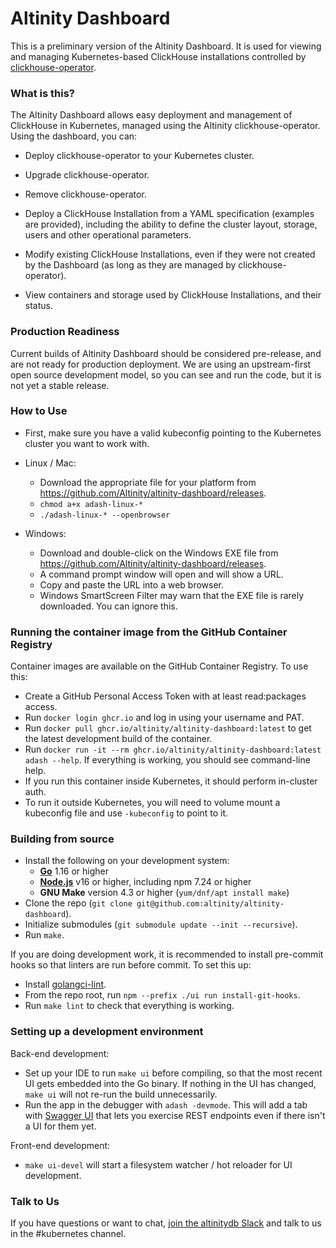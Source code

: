# Altinity Dashboard

This is a preliminary version of the Altinity Dashboard.  It is used for viewing and managing Kubernetes-based ClickHouse installations controlled by [clickhouse-operator](https://github.com/altinity/clickhouse-operator).

### What is this?

The Altinity Dashboard allows easy deployment and management of ClickHouse in Kubernetes, managed using the Altinity clickhouse-operator.  Using the dashboard, you can:

* Deploy clickhouse-operator to your Kubernetes cluster.
* Upgrade clickhouse-operator.
* Remove clickhouse-operator.

* Deploy a ClickHouse Installation from a YAML specification (examples are provided), including the ability to define the cluster layout, storage, users and other operational parameters.
* Modify existing ClickHouse Installations, even if they were not created by the Dashboard (as long as they are managed by clickhouse-operator).

* View containers and storage used by ClickHouse Installations, and their status.

### Production Readiness

Current builds of Altinity Dashboard should be considered pre-release, and are not ready for production deployment.  We are using an upstream-first open source development model, so you can see and run the code, but it is not yet a stable release.

### How to Use

* First, make sure you have a valid kubeconfig pointing to the Kubernetes cluster you want to work with.

* Linux / Mac:
  * Download the appropriate file for your platform from https://github.com/Altinity/altinity-dashboard/releases.
  * `chmod a+x adash-linux-*`
  * `./adash-linux-* --openbrowser`

* Windows:
  * Download and double-click on the Windows EXE file from https://github.com/Altinity/altinity-dashboard/releases.
  * A command prompt window will open and will show a URL.
  * Copy and paste the URL into a web browser.
  * Windows SmartScreen Filter may warn that the EXE file is rarely downloaded.  You can ignore this.

### Running the container image from the GitHub Container Registry

Container images are available on the GitHub Container Registry.  To use this:

* Create a GitHub Personal Access Token with at least read:packages access.
* Run `docker login ghcr.io` and log in using your username and PAT.
* Run `docker pull ghcr.io/altinity/altinity-dashboard:latest` to get the latest development build of the container.
* Run `docker run -it --rm ghcr.io/altinity/altinity-dashboard:latest adash --help`.  If everything is working, you should see command-line help.
* If you run this container inside Kubernetes, it should perform in-cluster auth.
* To run it outside Kubernetes, you will need to volume mount a kubeconfig file and use `-kubeconfig` to point to it.

### Building from source

* Install the following on your development system:
  * [**Go**](https://golang.org/doc/install) 1.16 or higher
  * [**Node.js**](https://nodejs.org/en/download/) v16 or higher, including npm 7.24 or higher
  * **GNU Make** version 4.3 or higher (`yum/dnf/apt install make`)
* Clone the repo (`git clone git@github.com:altinity/altinity-dashboard`).
* Initialize submodules (`git submodule update --init --recursive`).
* Run `make`.

If you are doing development work, it is recommended to install pre-commit hooks so that linters are run before commit.  To set this up:

* Install [golangci-lint](https://github.com/golangci/golangci-lint#readme).
* From the repo root, run `npm --prefix ./ui run install-git-hooks`.
* Run `make lint` to check that everything is working.

### Setting up a development environment

Back-end development:

* Set up your IDE to run `make ui` before compiling, so that the most recent UI gets embedded into the Go binary.  If nothing in the UI has changed, `make ui` will not re-run the build unnecessarily.
* Run the app in the debugger with `adash -devmode`.  This will add a tab with [Swagger UI](https://swagger.io/tools/swagger-ui/) that lets you exercise REST endpoints even if there isn't a UI for them yet.

Front-end development:

* `make ui-devel` will start a filesystem watcher / hot reloader for UI development.

### Talk to Us

If you have questions or want to chat, [join the altinitydb Slack](https://join.slack.com/t/altinitydbworkspace/shared_invite/zt-w6mpotc1-fTz9oYp0VM719DNye9UvrQ) and talk to us in the #kubernetes channel.

